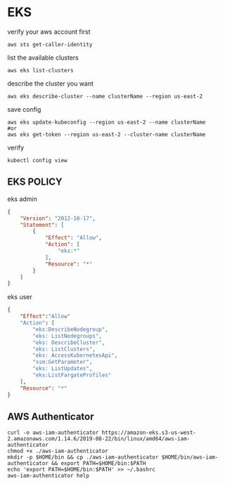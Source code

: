 # EKS

verify your aws account first
```
aws sts get-caller-identity   
```
list the available clusters
```
aws eks list-clusters 
```

describe the cluster you want
```
aws eks describe-cluster --name clusterName --region us-east-2     
```
save config 
```
aws eks update-kubeconfig --region us-east-2 --name clusterName
#or  
aws eks get-token --region us-east-2 --cluster-name clusterName

```

verify
```
kubectl config view
```
## EKS POLICY 

eks admin
```json
{
    "Version": "2012-10-17",
    "Statement": [
        {
            "Effect": "Allow",
            "Action": [
                "eks:*"
            ],
            "Resource": "*"
        }
    ]
}
```
eks user
```json
{
    "Effect":"Allow"
    "Action": [
        "eks:DescribeNodegroup",
        "eks: ListNodegroups",
        "eks: DescribeCluster",
        "eks: ListClusters",
        "eks: AccessKubernetesApi",
        "ssm:GetParameter",
        "eks: ListUpdates",
        "eks:ListFargateProfiles"
    ],
    "Resource": "*"
}
```

## AWS Authenticator
```
curl -o aws-iam-authenticator https://amazon-eks.s3-us-west-2.amazonaws.com/1.14.6/2019-08-22/bin/linux/amd64/aws-iam-authenticator
chmod +x ./aws-iam-authenticator
mkdir -p $HOME/bin && cp ./aws-iam-authenticator $HOME/bin/aws-iam-authenticator && export PATH=$HOME/bin:$PATH
echo 'export PATH=$HOME/bin:$PATH' >> ~/.bashrc
aws-iam-authenticator help
```

